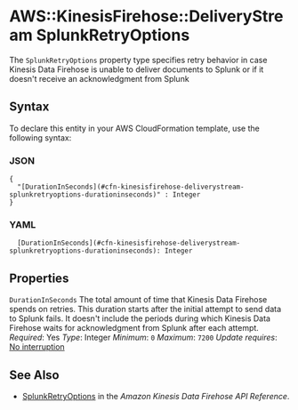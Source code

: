 # AWS::KinesisFirehose::DeliveryStream SplunkRetryOptions<a name="aws-properties-kinesisfirehose-deliverystream-splunkretryoptions"></a>

The `SplunkRetryOptions` property type specifies retry behavior in case Kinesis Data Firehose is unable to deliver documents to Splunk or if it doesn't receive an acknowledgment from Splunk

## Syntax<a name="aws-properties-kinesisfirehose-deliverystream-splunkretryoptions-syntax"></a>

To declare this entity in your AWS CloudFormation template, use the following syntax:

### JSON<a name="aws-properties-kinesisfirehose-deliverystream-splunkretryoptions-syntax.json"></a>

```
{
  "[DurationInSeconds](#cfn-kinesisfirehose-deliverystream-splunkretryoptions-durationinseconds)" : Integer
}
```

### YAML<a name="aws-properties-kinesisfirehose-deliverystream-splunkretryoptions-syntax.yaml"></a>

```
  [DurationInSeconds](#cfn-kinesisfirehose-deliverystream-splunkretryoptions-durationinseconds): Integer
```

## Properties<a name="aws-properties-kinesisfirehose-deliverystream-splunkretryoptions-properties"></a>

`DurationInSeconds`  <a name="cfn-kinesisfirehose-deliverystream-splunkretryoptions-durationinseconds"></a>
The total amount of time that Kinesis Data Firehose spends on retries\. This duration starts after the initial attempt to send data to Splunk fails\. It doesn't include the periods during which Kinesis Data Firehose waits for acknowledgment from Splunk after each attempt\.
*Required*: Yes
*Type*: Integer
*Minimum*: `0`
*Maximum*: `7200`
*Update requires*: [No interruption](https://docs.aws.amazon.com/AWSCloudFormation/latest/UserGuide/using-cfn-updating-stacks-update-behaviors.html#update-no-interrupt)

## See Also<a name="aws-properties-kinesisfirehose-deliverystream-splunkretryoptions--seealso"></a>
+  [SplunkRetryOptions](https://docs.aws.amazon.com/firehose/latest/APIReference/API_SplunkRetryOptions.html) in the *Amazon Kinesis Data Firehose API Reference*\.
